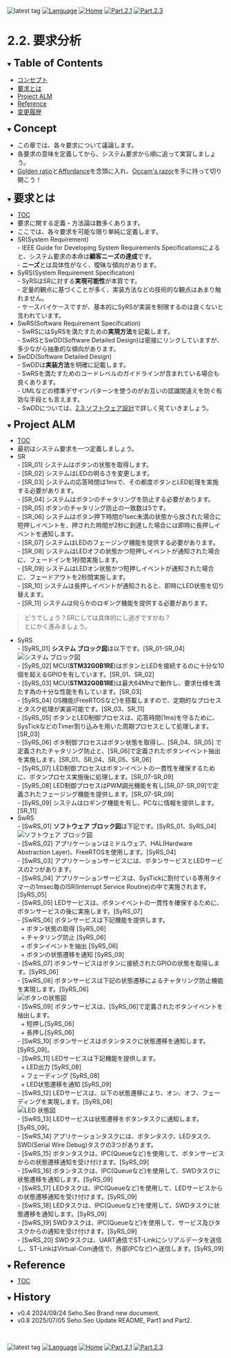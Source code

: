 ![latest tag](https://img.shields.io/github/v/tag/gtuja/CSC_MS.svg?color=brightgreen)
[![Language](https://img.shields.io/badge/%E8%A8%80%E8%AA%9E-English-brightgreen)](https://github.com/gtuja/CSC_MS/blob/main/Part2/2.RequirementAnalysis_en.md)
[![Home](https://img.shields.io/badge/Home-Readme-brightgreen)](https://github.com/gtuja/CSC_MS/blob/main/README.md)
[![Part.2.1](https://img.shields.io/badge/Prev-Part.2.1-brightgreen)](https://github.com/gtuja/CSC_MS/blob/main/Part2/1.WorFlowOnGithub.md)
[![Part.2.3](https://img.shields.io/badge/Next-Part.2.3-brightgreen)](https://github.com/gtuja/CSC_MS/blob/main/Part2/3.SoftwareDesign.md)

# 2.2. 要求分析

<div id="toc"></div>
<details open>
<summary><font size="5"><b>Table of Contents</b></font></summary>

- [コンセプト](#Concept)
- [要求とは](#what_is_requirements)
- [Project ALM](#project_alm)
- [Reference](#Reference)
- [変更履歴](#history)

</details>

<div id="Concept"></div>
<details open>
<summary><font size="5"><b>Concept</b></font></summary>

- この章では、各々要求について議論します。
- 各要求の意味を定義してから、システム要求から順に追って実習しましょう。
- [Golden ratio](https://en.m.wikipedia.org/wiki/Golden_ratio)と[Affordance](https://en.m.wikipedia.org/wiki/Affordance)を念頭に入れ、[Occam's razor](https://en.m.wikipedia.org/wiki/Occam%27s_razor)を手に持って切り開こう！

</details>

<div id="what_is_requirements"></div>
<details open>
<summary><font size="5"><b>要求とは</b></font></summary>

- [TOC](#toc)
- 要求に関する定義・方法論は数多くあります。
- ここでは、各々要求を可能な限り単純に定義します。
- SR(System Requirement)<br>
\- IEEE Guide for Developing System Requirements Specificationsによると、システム要求の本命は**顧客ニーズの達成**です。<br>
\- **ニーズ**とは具体性がなく、曖昧な傾向があります。<br>
- SyRS(System Requirement Specification)<br>
\- SyRSはSRに対する**実現可能性**が本質です。<br>
\- 定量的観点に基づくことが多く、実装方法などの技術的な観点はあまり触れません。<br>
\- ケースバイケースですが、基本的にSyRSが実装を制限するのは良くないと言われています。<br>
- SwRS(Software Requirement Specification)<br>
\- SwRSにはSyRSを満たすための**実現方法**を記載します。<br>
\- SwRSとSwDD(Software Detailed Design)は密接にリンクしていますが、多少ながら抽象的な傾向があります。<br>
- SwDD(Software Detailed Design)<br>
\- SwDDは**実装方法**を明確に記載します。<br>
\- SwRSを満たすためのコードレベルのガイドラインが含まれている場合も良くあります。<br>
\- UMLなどの標準デザインパターンを使うのがお互いの認識間違えを防ぐ有効な手段とも言えます。<br>
\- SwDDについては、[2.3.ソフトウェア設計](https://github.com/gtuja/CSC_MS/blob/main/Part2/3.SoftwareDesign.md)で詳しく見ていきましょう。
</details>

<div id="project_alm"></div>
<details open>
<summary><font size="5"><b>Project ALM</b></font></summary>

- [TOC](#toc)
- 最初はシステム要求を一つ定義しましょう。<br>
- SR<br>
\- [SR_01] システムはボタンの状態を取得します。<br>
\- [SR_02] システムはLEDの明るさを変更します。<br>
\- [SR_03] システムの応答時間は1msで、その都度ボタンとLED処理を実施する必要があります。<br>
\- [SR_04] システムはボタンのチャタリングを防止する必要があります。<br>
\- [SR_05] ボタンのチャタリング防止の一致数は5です。<br>
\- [SR_06] システムはボタン押下時間が1sec未満の状態から放された場合に短押しイベントを、押された時間が2秒に到達した場合には即時に長押しイベントを通知します。<br>
\- [SR_07] システムはLEDのフェージング機能を提供する必要があります。<br>
\- [SR_08] システムはLEDオフの状態かつ短押しイベントが通知された場合に、フェードインを1秒間実施します。<br>
\- [SR_09] システムはLEDオン状態かつ短押しイベントが通知された場合に、フェードアウトを2秒間実施します。<br>
\- [SR_10] システムは長押しイベントが通知されると、即時にLED状態を切り替えます。<br>
\- [SR_11] システムは何らかのロギング機能を提供する必要があります。<br>
> どうでしょう？SRにしては具体的にし過ぎですかね？<br>
> とにかく進みましょう。<br>
- SyRS<br>
\- [SyRS_01] **システム ブロック図**は以下です。[SR_01-SR_04]<br>
![システム ブロック図](https://github.com/gtuja/CSC_MS/blob/main/Resources/Part2/Part2_ALM_SystemBlockDiagram.drawio.png)<br>
\- [SyRS_02] MCU(**STM32G0B1RE**)はボタンとLEDを接続するのに十分な10個を超えるGPIOを有しています。[SR_01、SR_02]<br> 
\- [SyRS_03] MCU(**STM32G0B1RE**)は最大64Mhzで動作し、要求仕様を満たす為の十分な性能を有しています。[SR_03]<br>
\- [SyRS_04] OS機能(FreeRTOSなど)を搭載しますので、定期的なプロセスとタスク処理が実装可能です。[SR_03、SR_11]<br>
\- [SyRS_05] ボタンとLED制御プロセスは、応答時間(1ms)を守るために、SysTickなどのTimer割り込みを用いた周期プロセスとして処理します。[SR_03]<br>
\- [SyRS_06] ボタ制御プロセスはボタン状態を取得し、[SR_04、SR_05] で定義されたチャタリング防止と、[SR_06]で定義されたボタンイベント抽出を実施します。[SR_01、SR_04、SR_05、SR_06]<br>
\- [SyRS_07] LED制御プロセスはボタンイベントの一貫性を確保するために、ボタンプロセス実施後に処理します。[SR_07-SR_09]<br>
\- [SyRS_08] LED制御プロセスはPWM調光機能を有し[SR_07-SR_09]で定義されたフェージング機能を提供します。[SR_07-SR_09]<br>
\- [SyRS_09] システムはロギング機能を有し、PCなに情報を提供します。[SR_11]<br>
- SwRS<br>
\- [SwRS_01] **ソフトウェア ブロック図**は下記です。[SyRS_01、SyRS_04]<br>
![ソフトウェア ブロック図](https://github.com/gtuja/CSC_MS/blob/main/Resources/Part2/Part2_ALM_SoftwareBlockDiagram.drawio.png)<br>
\- [SwRS_02] アプリケーションはミドルウェア、HAL(Hardware Abstraction Layer)、FreeRTOSを使用します。[SyRS_04]<br>
\- [SwRS_03] アプリケーションサービスには、ボタンサービスとLEDサービスの2つがあります。<br>
\- [SwRS_04] アプリケーションサービスは、SysTickに割付ている専用タイマーの1msec毎のISR(Interrupt Service Routine)の中で実施されます。[SyRS_05]<br>
\- [SwRS_05] LEDサービスは、ボタンイベントの一貫性を確保するために、ボタンサービスの後に実施します。[SyRS_07]<br>
\- [SwRS_06] ボタンサービスは下記機能を提供します。<br>
&nbsp;&nbsp;\+ ボタン状態の取得 [SyRS_06]<br>
&nbsp;&nbsp;\+ チャタリング防止 [SyRS_06]<br>
&nbsp;&nbsp;\+ ボタンイベントを抽出 [SyRS_06]<br>
&nbsp;&nbsp;\+ ボタンの状態遷移を通知 [SyRS_09]<br>
\- [SwRS_07] ボタンサービスはボタンに接続されたGPIOの状態を取得します。[SyRS_06]<br>
\- [SwRS_08] ボタンサービスは下記の状態遷移によるチャタリング防止機能を実現します。[SyRS_06]<br>
![ボタンの状態図](https://github.com/gtuja/CSC_MS/blob/main/Resources/Part2/Part2_ALM_StateDiagram_Button.drawio.png)<br>
\- [SwRS_09] ボタンサービスは、[SyRS_06]で定義されたボタンイベントを抽出します。<br>
&nbsp;&nbsp;\+ 短押し[SyRS_06]<br>
&nbsp;&nbsp;\+ 長押し[SyRS_06]<br>
\- [SwRS_10] ボタンサービスはボタンタスクに状態遷移を通知します。[SyRS_09]。<br>
\- [SwRS_11] LEDサービスは下記機能を提供します。<br>
&nbsp;&nbsp;\+ LED出力 [SyRS_08]<br>
&nbsp;&nbsp;\+ フェーディング [SyRS_08]<br>
&nbsp;&nbsp;\+ LED状態遷移を通知 [SyRS_09]<br>
\- [SwRS_12] LEDサービスは、以下の状態遷移により、オン、オフ、フェーディングを実現します。[SyRS_08]<br>
![LED 状態図](https://github.com/gtuja/CSC_MS/blob/main/Resources/Part2/Part2_ALM_StateDiagram_LED.drawio.png)<br>
\- [SwRS_13] LEDサービスは状態遷移をボタンタスクに通知します。[SyRS_09]。<br>
\- [SwRS_14] アプリケーションタスクには、ボタンタスク、LEDタスク、SWD(Serial Wire Debug)タスクの3つがあります。<br>
\- [SwRS_15] ボタンタスクは、IPC(Queueなど)を使用して、ボタンサービスからの状態遷移通知を受け付けます。[SyRS_09]<br>
\- [SwRS_16] ボタンタスクは、IPC(Queueなど)を使用して、SWDタスクに状態遷移を通知します。[SyRS_09]<br>
\- [SwRS_17] LEDタスクは、IPC(Queueなど)を使用して、LEDサービスからの状態遷移通知を受け付けます。[SyRS_09]<br>
\- [SwRS_18] LEDタスクは、IPC(Queueなど)を使用して、SWDタスクに状態遷移を通知します。[SyRS_09]<br>
\- [SwRS_19] SWDタスクは、IPC(Queueなど)を使用して、サービス及びタスクからの通知を受け付けます。[SyRS_09]<br>
\- [SwRS_20] SWDタスクは、UART通信でST-Linkにシリアルデータを送信し、ST-LinkはVirtual-Com通信で、外部(PCなど)へ送信します。[SyRS_09]<br>

</details>
<div id="Reference"></div>
<details open>
<summary><font size="5"><b>Reference</b></font></summary>

- [TOC](#toc)

</details>

<div id="history"></div>
<details open>
<summary><font size="5"><b>History</b></font></summary> 

- v0.4 2024/09/24 Seho.Seo Brand new document.
- v0.8 2025/07/05 Seho.Seo Update README, Part1 and Part2.
</details>
<br>

![latest tag](https://img.shields.io/github/v/tag/gtuja/CSC_MS.svg?color=brightgreen)
[![Language](https://img.shields.io/badge/%E8%A8%80%E8%AA%9E-English-brightgreen)](https://github.com/gtuja/CSC_MS/blob/main/Part2/2.RequirementAnalysis_en.md)
[![Home](https://img.shields.io/badge/Home-Readme-brightgreen)](https://github.com/gtuja/CSC_MS/blob/main/README.md)
[![Part.2.1](https://img.shields.io/badge/Prev-Part.2.1-brightgreen)](https://github.com/gtuja/CSC_MS/blob/main/Part2/1.WorFlowOnGithub.md)
[![Part.2.3](https://img.shields.io/badge/Next-Part.2.3-brightgreen)](https://github.com/gtuja/CSC_MS/blob/main/Part2/3.SoftwareDesign.md)